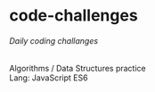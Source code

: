 # code-challenges
###### Daily coding challanges

Algorithms / Data Structures practice  
Lang: JavaScript ES6
